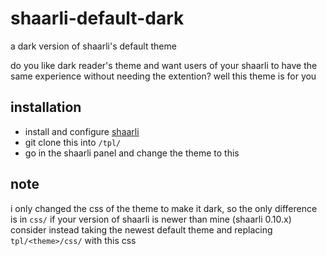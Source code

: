 # shaarli-default-dark
a dark version of shaarli's default theme

do you like dark reader's theme and want users of your shaarli to have the same
experience without needing the extention? well this theme is for you


## installation
- install and configure [shaarli](https://github.com/shaarli/shaarli)
- git clone this into <shaarli webroot>`/tpl/`
- go in the shaarli panel and change the theme to this

## note
i only changed the css of the theme to make it dark, so the only difference is in `css/` if your version
of shaarli is newer than mine (shaarli 0.10.x) consider instead taking the newest default theme and replacing `tpl/<theme>/css/`
with this css
